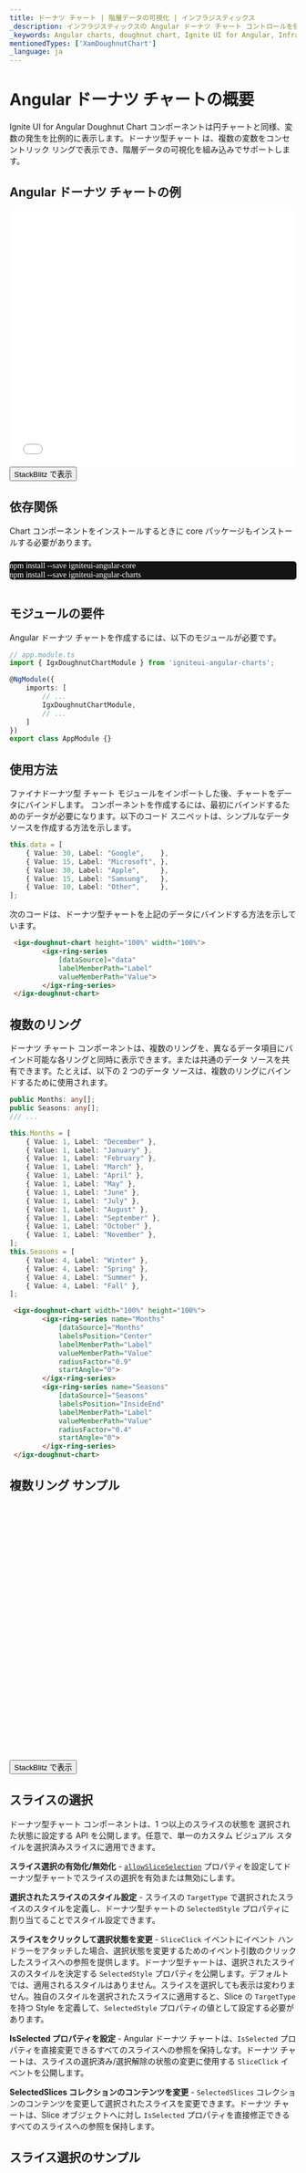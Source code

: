 ```yaml
---
title: ドーナツ チャート | 階層データの可視化 | インフラジスティックス
_description: インフラジスティックスの Angular ドーナツ チャート コントロールを使用して、複数の変数を同心円で表示し、階層データを可視化します。詳細については、Ignite UI for Angular ドーナツ チャートのサンプルを参照してください。
_keywords: Angular charts, doughnut chart, Ignite UI for Angular, Infragistics, data binding, slice selection, slice explosion, animation, multiple rings, Angular チャート, ドーナツ チャート, データ バインディング, スライス選択, スライス切り離し, アニメーション, 複数リング, インフラジスティックス
mentionedTypes: ['XamDoughnutChart']
_language: ja
---
```


# Angular ドーナツ チャートの概要

Ignite UI for Angular Doughnut Chart コンポーネントは円チャートと同様、変数の発生を比例的に表示します。ドーナツ型チャート は、複数の変数をコンセントリック リングで表示でき、階層データの可視化を組み込みでサポートします。

## Angular ドーナツ チャートの例

<div class="sample-container loading" style="height: 450px">
    <iframe id="doughnut-chart-overview-iframe" src='{environment:dvDemosBaseUrl}/charts/doughnut-chart-overview' width="100%" height="100%" seamless frameBorder="0" onload="onXPlatSampleIframeContentLoaded(this);" alt="Angular ドーナツ チャートの例"></iframe>
</div>
<div>
    <button data-localize="stackblitz" class="stackblitz-btn"   data-iframe-id="doughnut-chart-overview-iframe" data-demos-base-url="{environment:dvDemosBaseUrl}">StackBlitz で表示
    </button>


</div>

<div class="divider--half"></div>

<!-- Angular, React, WebComponents -->

## 依存関係

Chart コンポーネントをインストールするときに core パッケージもインストールする必要があります。

<pre style="background:#141414;color:white;display:inline-block;padding:16x;margin-top:10px;font-family:'Consolas';border-radius:5px;width:100%">
npm install --save igniteui-angular-core
npm install --save igniteui-angular-charts
</pre>

<!-- end: Angular, React, WebComponents -->

## モジュールの要件

Angular ドーナツ チャートを作成するには、以下のモジュールが必要です。

```ts
// app.module.ts
import { IgxDoughnutChartModule } from 'igniteui-angular-charts';

@NgModule({
    imports: [
        // ...
        IgxDoughnutChartModule,
        // ...
    ]
})
export class AppModule {}
```

<div class="divider--half"></div>

## 使用方法

ファイナドーナツ型 チャート モジュールをインポートした後、チャートをデータにバインドします。
コンポーネントを作成するには、最初にバインドするためのデータが必要になります。以下のコード スニペットは、シンプルなデータソースを作成する方法を示します。

```ts
this.data = [
    { Value: 30, Label: "Google",    },
    { Value: 15, Label: "Microsoft", },
    { Value: 30, Label: "Apple",     },
    { Value: 15, Label: "Samsung",   },
    { Value: 10, Label: "Other",     },
];
```

次のコードは、ドーナツ型チャートを上記のデータにバインドする方法を示しています。

```html
 <igx-doughnut-chart height="100%" width="100%">
        <igx-ring-series
            [dataSource]="data"
            labelMemberPath="Label"
            valueMemberPath="Value">
        </igx-ring-series>
 </igx-doughnut-chart>
```

<div class="divider--half"></div>

## 複数のリング

ドーナツ チャート コンポーネントは、複数のリングを、異なるデータ項目にバインド可能な各リングと同時に表示できます。または共通のデータ ソースを共有できます。たとえば、以下の 2 つのデータ ソースは、複数のリングにバインドするために使用されます。

```ts
public Months: any[];
public Seasons: any[];
/// ...

this.Months = [
    { Value: 1, Label: "December" },
    { Value: 1, Label: "January" },
    { Value: 1, Label: "February" },
    { Value: 1, Label: "March" },
    { Value: 1, Label: "April" },
    { Value: 1, Label: "May" },
    { Value: 1, Label: "June" },
    { Value: 1, Label: "July" },
    { Value: 1, Label: "August" },
    { Value: 1, Label: "September" },
    { Value: 1, Label: "October" },
    { Value: 1, Label: "November" },
];
this.Seasons = [
    { Value: 4, Label: "Winter" },
    { Value: 4, Label: "Spring" },
    { Value: 4, Label: "Summer" },
    { Value: 4, Label: "Fall" },
];
```

```html
 <igx-doughnut-chart width="100%" height="100%">
        <igx-ring-series name="Months"
            [dataSource]="Months"
            labelsPosition="Center"
            labelMemberPath="Label"
            valueMemberPath="Value"
            radiusFactor="0.9"
            startAngle="0">
        </igx-ring-series>
        <igx-ring-series name="Seasons"
            [dataSource]="Seasons"
            labelsPosition="InsideEnd"
            labelMemberPath="Label"
            valueMemberPath="Value"
            radiusFactor="0.4"
            startAngle="0">
        </igx-ring-series>
 </igx-doughnut-chart>
```

## 複数リング サンプル

<div class="sample-container loading" style="height: 450px">
    <iframe id="doughnut-chart-rings-iframe" data-src='{environment:dvDemosBaseUrl}/charts/doughnut-chart-rings' width="100%" height="100%" seamless frameBorder="0" class="lazyload"></iframe>
</div>
<div>
    <button data-localize="stackblitz" class="stackblitz-btn"   data-iframe-id="doughnut-chart-rings-iframe" data-demos-base-url="{environment:dvDemosBaseUrl}">StackBlitz で表示
    </button>


</div>

<div class="divider--half"></div>

## スライスの選択

ドーナツ型チャート コンポーネントは、1 つ以上のスライスの状態を 選択された状態に設定する API を公開します。任意で、単一のカスタム ビジュアル スタイルを選択済みスライスに適用できます。

**スライス選択の有効化/無効化** - [`allowSliceSelection`]({environment:dvApiBaseUrl}/products/ignite-ui-angular/api/docs/typescript/latest/classes/igxdoughnutchartcomponent.html#allowsliceselection) プロパティを設定してドーナツ型チャートでスライスの選択を有効または無効にします。

**選択されたスライスのスタイル設定** - スライスの `TargetType` で選択されたスライスのスタイルを定義し、ドーナツ型チャートの `SelectedStyle` プロパティに割り当てることでスタイル設定できます。

**スライスをクリックして選択状態を変更** - `SliceClick` イベントにイベント ハンドラーをアタッチした場合、選択状態を変更するためのイベント引数のクリックしたスライスへの参照を提供します。ドーナツ型チャートは、選択されたスライスのスタイルを決定する `SelectedStyle` プロパティを公開します。デフォルトでは、適用されるスタイルはありません。スライスを選択しても表示は変わりません。独自のスタイルを選択されたスライスに適用すると、Slice の `TargetType` を持つ Style を定義して、`SelectedStyle` プロパティの値として設定する必要があります。

**IsSelected プロパティを設定** - Angular ドーナツ チャートは、`IsSelected` プロパティを直接変更できるすべてのスライスへの参照を保持しなす。ドーナツ チャートは、スライスの選択済み/選択解除の状態の変更に使用する `SliceClick` イベントを公開します。

**SelectedSlices コレクションのコンテンツを変更** - `SelectedSlices` コレクションのコンテンツを変更して選択されたスライスを変更できます。ドーナツ チャートは、Slice オブジェクトへに対し `IsSelected` プロパティを直接修正できるすべてのスライスへの参照を保持します。

## スライス選択のサンプル

<div class="sample-container loading" style="height: 450px">
    <iframe id="doughnut-chart-selection-iframe" data-src='{environment:dvDemosBaseUrl}/charts/doughnut-chart-selection' width="100%" height="100%" seamless frameBorder="0" class="lazyload"></iframe>
</div>
<div>
    <button data-localize="stackblitz" class="stackblitz-btn"   data-iframe-id="doughnut-chart-selection-iframe" data-demos-base-url="{environment:dvDemosBaseUrl}">StackBlitz で表示
    </button>


</div>

<div class="divider--half"></div>

<!-- Angular, React, WebComponents -->

## スライスの分割

ドーナツ チャート コンポーネントのスライスは、コードまたはユーザー インタラクションによって分割できます。

**スライス分割の有効化/無効化**
[`allowSliceExplosion`]({environment:dvApiBaseUrl}/products/ignite-ui-angular/api/docs/typescript/latest/classes/igxdoughnutchartcomponent.html#allowsliceexplosion) プロパティを設定してスライスを分割する機能を有効または無効にできます。

**スライスのクリック時にスライスの分割状態を変更**
`SliceClick` イベント用イベント ハンドラーをアタッチする場合、イベント引数でクリックされたスライスへの参照を提供するので、分割状態を修正できます。

**IsExploded プロパティの設定**
ドーナツ チャートはすべてのスライスへの参照を保持して `IsExploded` プロパティを直接変更できます。

**ExplodedSlices コレクションのコンテンツの修正**
`ExplodedSlices` コレクションのコンテンツを変更することにより公開されたスライスを変更できます。

## スライスの分割のサンプル

<div class="sample-container loading" style="height: 450px">
    <iframe id="doughnut-chart-explosion-iframe" data-src='{environment:dvDemosBaseUrl}/charts/doughnut-chart-explosion' width="100%" height="100%" seamless frameBorder="0" class="lazyload"></iframe>
</div>
<div>
    <button data-localize="stackblitz" class="stackblitz-btn"   data-iframe-id="doughnut-chart-explosion-iframe" data-demos-base-url="{environment:dvDemosBaseUrl}">StackBlitz で表示
    </button>


</div>

<div class="divider--half"></div>
<!-- end: Angular, React, WebComponents -->

## 凡例

ドーナツ チャート コンポネントは凡例の使用をサポートしています。使用される凡例は、一連のチャートを介して接続されている ItemLegend です。

## 凡例サンプル

<div class="sample-container loading" style="height: 450px">
    <iframe id="doughnut-chart-legend-iframe" data-src='{environment:dvDemosBaseUrl}/charts/doughnut-chart-legend' width="100%" height="100%" seamless frameBorder="0" class="lazyload"></iframe>
</div>
<div>
    <button data-localize="stackblitz" class="stackblitz-btn" data-iframe-id="doughnut-chart-legend-iframe" data-demos-base-url="{environment:dvDemosBaseUrl}">StackBlitz で表示
    </button>


</div>

## アニメーション

チャートの半径をスケールする `radiusFactor` プロパティを設定してドーナツ チャートをアニメーション化できます。
`startAngle` プロパティを設定してチャートが回転する間、チャートの角度が増加し続けるようにします。

以下のコードでは、radiusFactor がチャートをサイズの 0.25％ 増加し、startAngle がチャートを 1 度回転しています。radiusFactor と startAngle が最大値に達すると、アニメーション フラグをリセットし、間隔をクリアしてアニメーションを停止します。

```ts
window.setInterval(() => this.tick(), 15);
public tick(): void {
    if (this.isAnimating) {
        if (this.chartSeries.radiusFactor < 1.0)
            this.chartSeries.radiusFactor += 0.0025;

        if (this.chartSeries.startAngle < 360)
            this.chartSeries.startAngle++;

        if (this.chartSeries.radiusFactor >= 1.0 &&
            this.chartSeries.startAngle >= 360) {
            this.isAnimating = false;
            window.clearInterval(this.interval);
        }
    }
}
```

## サンプル

<div class="sample-container loading" style="height: 450px">
    <iframe id="doughnut-chart-animation-iframe" data-src='{environment:dvDemosBaseUrl}/charts/doughnut-chart-animation' width="100%" height="100%" seamless frameBorder="0" class="lazyload"></iframe>
</div>
<div>
    <button data-localize="stackblitz" class="stackblitz-btn" data-iframe-id="doughnut-chart-animation-iframe" data-demos-base-url="environment:dvDemosBaseUrl}">StackBlitz で表示
    </button>


</div>

